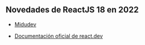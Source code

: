 ## Novedades de ReactJS 18 en 2022

* [Midudev](https://youtu.be/C1GyduLxKLo?si=Nnah-2YnsbUofAXo)

* [Documentación oficial de react.dev](https://react.dev/blog/2022/03/29/react-v18)
